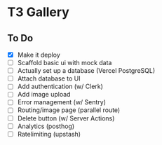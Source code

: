 # T3 Gallery

## To Do

- [x] Make it deploy
- [ ] Scaffold basic ui with mock data
- [ ] Actually set up a database (Vercel PostgreSQL)
- [ ] Attach database to UI
- [ ] Add authentication (w/ Clerk)
- [ ] Add image upload
- [ ] Error management (w/ Sentry)
- [ ] Routing/image page (parallel route)
- [ ] Delete button (w/ Server Actions)
- [ ] Analytics (posthog)
- [ ] Ratelimiting (upstash)